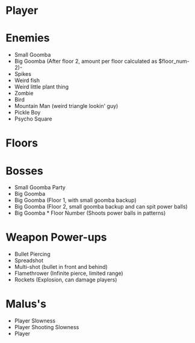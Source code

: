 # Player

# Enemies
- Small Goomba
- Big Goomba (After floor 2, amount per floor calculated as $floor_num-2)- 
- Spikes
- Weird fish
- Weird little plant thing
- Zombie
- Bird
- Mountain Man (weird triangle lookin' guy)
- Pickle Boy
- Psycho Square

# Floors

# Bosses
- Small Goomba Party
- Big Goomba
- Big Goomba (Floor 1, with small goomba backup)
- Big Goomba (Floor 2, small goomba backup and can spit power balls)
- Big Goomba * Floor Number (Shoots power balls in patterns)

# Weapon Power-ups

- Bullet Piercing
- Spreadshot
- Multi-shot (bullet in front and behind)
- Flamethrower (Infinite pierce, limited range)
- Rockets (Explosion, can damage players)


# Malus's
- Player Slowness
- Player Shooting Slowness
- Player 

